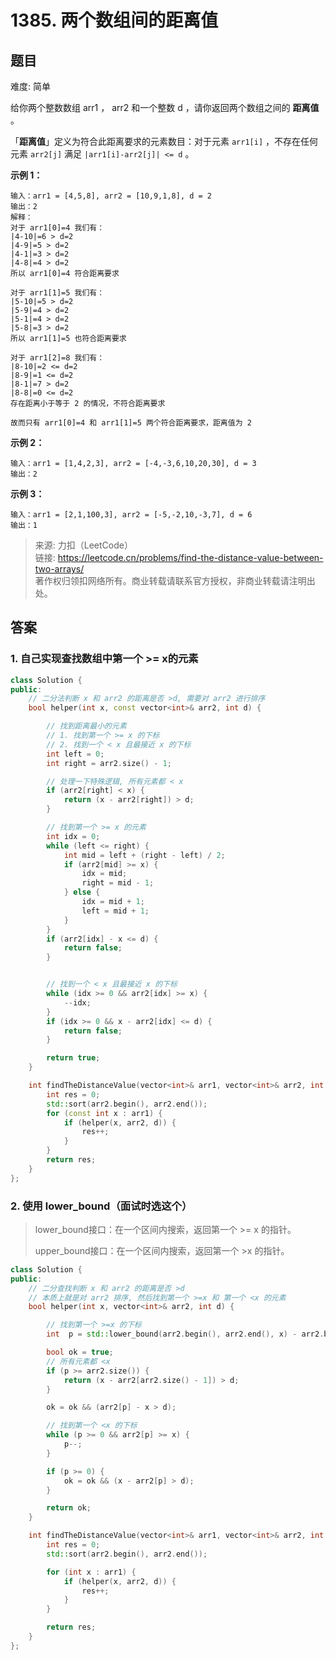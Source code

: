 # 1385. 两个数组间的距离值

## 题目

难度: 简单

给你两个整数数组 arr1 ， arr2 和一个整数 d ，请你返回两个数组之间的 **距离值** 。

「**距离值**」定义为符合此距离要求的元素数目：对于元素 `arr1[i]` ，不存在任何元素 `arr2[j]` 满足 `|arr1[i]-arr2[j]| <= d` 。

**示例 1：**

```
输入：arr1 = [4,5,8], arr2 = [10,9,1,8], d = 2
输出：2
解释：
对于 arr1[0]=4 我们有：
|4-10|=6 > d=2 
|4-9|=5 > d=2 
|4-1|=3 > d=2 
|4-8|=4 > d=2 
所以 arr1[0]=4 符合距离要求

对于 arr1[1]=5 我们有：
|5-10|=5 > d=2 
|5-9|=4 > d=2 
|5-1|=4 > d=2 
|5-8|=3 > d=2
所以 arr1[1]=5 也符合距离要求

对于 arr1[2]=8 我们有：
|8-10|=2 <= d=2
|8-9|=1 <= d=2
|8-1|=7 > d=2
|8-8|=0 <= d=2
存在距离小于等于 2 的情况，不符合距离要求 

故而只有 arr1[0]=4 和 arr1[1]=5 两个符合距离要求，距离值为 2
```

**示例 2：**

```
输入：arr1 = [1,4,2,3], arr2 = [-4,-3,6,10,20,30], d = 3
输出：2

```

**示例 3：**

```
输入：arr1 = [2,1,100,3], arr2 = [-5,-2,10,-3,7], d = 6
输出：1

```

> 来源: 力扣（LeetCode）  
> 链接: <https://leetcode.cn/problems/find-the-distance-value-between-two-arrays/>  
> 著作权归领扣网络所有。商业转载请联系官方授权，非商业转载请注明出处。

## 答案

### 1. 自己实现查找数组中第一个 >= x的元素

```c++
class Solution {
public:
    // 二分法判断 x 和 arr2 的距离是否 >d, 需要对 arr2 进行排序
    bool helper(int x, const vector<int>& arr2, int d) {

        // 找到距离最小的元素
        // 1. 找到第一个 >= x 的下标
        // 2. 找到一个 < x 且最接近 x 的下标
        int left = 0;
        int right = arr2.size() - 1;

        // 处理一下特殊逻辑, 所有元素都 < x
        if (arr2[right] < x) {
            return (x - arr2[right]) > d;
        }

        // 找到第一个 >= x 的元素
        int idx = 0;
        while (left <= right) {
            int mid = left + (right - left) / 2;
            if (arr2[mid] >= x) {
                idx = mid;
                right = mid - 1;
            } else {
                idx = mid + 1;
                left = mid + 1;
            }
        }
        if (arr2[idx] - x <= d) {
            return false;
        }


        // 找到一个 < x 且最接近 x 的下标
        while (idx >= 0 && arr2[idx] >= x) {
            --idx;
        }
        if (idx >= 0 && x - arr2[idx] <= d) {
            return false;
        }

        return true;
    }

    int findTheDistanceValue(vector<int>& arr1, vector<int>& arr2, int d) {
        int res = 0;
        std::sort(arr2.begin(), arr2.end());
        for (const int x : arr1) {
            if (helper(x, arr2, d)) {
                res++;
            }
        }
        return res;
    }
};
```

### 2. 使用 lower_bound（面试时选这个）

> lower_bound接口：在一个区间内搜索，返回第一个 >= x 的指针。
>
> upper_bound接口：在一个区间内搜索，返回第一个 >x 的指针。

```c++
class Solution {
public:
    // 二分查找判断 x 和 arr2 的距离是否 >d
    // 本质上就是对 arr2 排序, 然后找到第一个 >=x 和 第一个 <x 的元素
    bool helper(int x, vector<int>& arr2, int d) {

        // 找到第一个 >=x 的下标
        int  p = std::lower_bound(arr2.begin(), arr2.end(), x) - arr2.begin();

        bool ok = true;
        // 所有元素都 <x
        if (p >= arr2.size()) {
            return (x - arr2[arr2.size() - 1]) > d;
        }

        ok = ok && (arr2[p] - x > d);

        // 找到第一个 <x 的下标
        while (p >= 0 && arr2[p] >= x) {
            p--;
        }

        if (p >= 0) {
            ok = ok && (x - arr2[p] > d);
        }

        return ok;
    }

    int findTheDistanceValue(vector<int>& arr1, vector<int>& arr2, int d) {
        int res = 0;
        std::sort(arr2.begin(), arr2.end());

        for (int x : arr1) {
            if (helper(x, arr2, d)) {
                res++;
            }
        }

        return res;
    }
};
```
